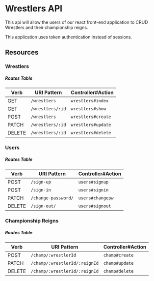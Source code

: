 # Wrestlers API

This api will allow the users of our react front-end application to CRUD Wrestlers and their championship reigns.

This application uses token authentication instead of sessions.

## Resources

### Wrestlers

##### Routes Table

| Verb   | URI Pattern            | Controller#Action |
|--------|------------------------|-------------------|
| GET   | `/wrestlers`             | `wrestlers#index`    |
| GET   | `/wrestlers/:id`             | `wrestlers#show`    |
| POST  | `/wrestlers`               | `wrestlers#create`  |
| PATCH | `/wrestlers/:id`        | `wrestlers#update`   |
| DELETE | `/wrestlers/:id`        | `wrestlers#delete`   |


### Users

##### Routes Table

| Verb   | URI Pattern            | Controller#Action |
|--------|------------------------|-------------------|
| POST   | `/sign-up`             | `users#signup`    |
| POST   | `/sign-in`             | `users#signin`    |
| PATCH  | `/change-password/` | `users#changepw`  |
| DELETE | `/sign-out/`        | `users#signout`   |

### Championship Reigns

##### Routes Table

| Verb   | URI Pattern            | Controller#Action |
|--------|------------------------|-------------------|
| POST  | `/champ/:wrestlerId`               | `champ#create`  |
| PATCH | `/champ/:wrestlerId/:reignId`        | `champ#update`   |
| DELETE | `/champ/:wrestlerId/:reignId`        | `champ#delete`   |